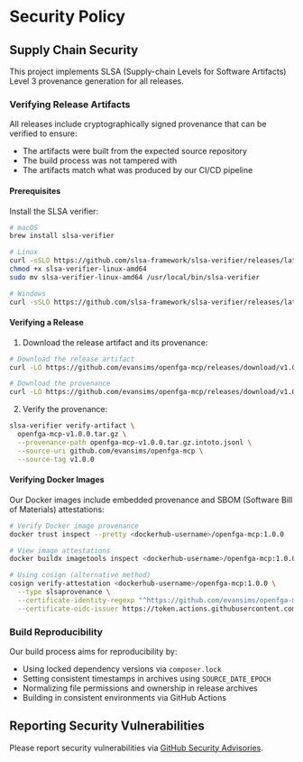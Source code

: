 # Security Policy

## Supply Chain Security

This project implements SLSA (Supply-chain Levels for Software Artifacts) Level 3 provenance generation for all releases.

### Verifying Release Artifacts

All releases include cryptographically signed provenance that can be verified to ensure:

- The artifacts were built from the expected source repository
- The build process was not tampered with
- The artifacts match what was produced by our CI/CD pipeline

#### Prerequisites

Install the SLSA verifier:

```bash
# macOS
brew install slsa-verifier

# Linux
curl -sSLO https://github.com/slsa-framework/slsa-verifier/releases/latest/download/slsa-verifier-linux-amd64
chmod +x slsa-verifier-linux-amd64
sudo mv slsa-verifier-linux-amd64 /usr/local/bin/slsa-verifier

# Windows
curl -sSLO https://github.com/slsa-framework/slsa-verifier/releases/latest/download/slsa-verifier-windows-amd64.exe
```

#### Verifying a Release

1. Download the release artifact and its provenance:

```bash
# Download the release artifact
curl -LO https://github.com/evansims/openfga-mcp/releases/download/v1.0.0/openfga-mcp-v1.0.0.tar.gz

# Download the provenance
curl -LO https://github.com/evansims/openfga-mcp/releases/download/v1.0.0/openfga-mcp-v1.0.0.tar.gz.intoto.jsonl
```

2. Verify the provenance:

```bash
slsa-verifier verify-artifact \
  openfga-mcp-v1.0.0.tar.gz \
  --provenance-path openfga-mcp-v1.0.0.tar.gz.intoto.jsonl \
  --source-uri github.com/evansims/openfga-mcp \
  --source-tag v1.0.0
```

#### Verifying Docker Images

Our Docker images include embedded provenance and SBOM (Software Bill of Materials) attestations:

```bash
# Verify Docker image provenance
docker trust inspect --pretty <dockerhub-username>/openfga-mcp:1.0.0

# View image attestations
docker buildx imagetools inspect <dockerhub-username>/openfga-mcp:1.0.0 --format "{{json .Provenance}}"

# Using cosign (alternative method)
cosign verify-attestation <dockerhub-username>/openfga-mcp:1.0.0 \
  --type slsaprovenance \
  --certificate-identity-regexp "^https://github.com/evansims/openfga-mcp/.github/workflows/" \
  --certificate-oidc-issuer https://token.actions.githubusercontent.com
```

### Build Reproducibility

Our build process aims for reproducibility by:

- Using locked dependency versions via `composer.lock`
- Setting consistent timestamps in archives using `SOURCE_DATE_EPOCH`
- Normalizing file permissions and ownership in release archives
- Building in consistent environments via GitHub Actions

## Reporting Security Vulnerabilities

Please report security vulnerabilities via [GitHub Security Advisories](https://github.com/evansims/openfga-mcp/security/advisories/new).
